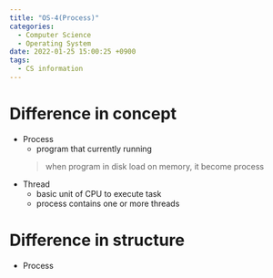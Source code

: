 ```yaml
---
title: "OS-4(Process)"
categories:
  - Computer Science
  - Operating System
date: 2022-01-25 15:00:25 +0900
tags:
  - CS information
---
```


# Difference in concept
* Process
  * program that currently running
  > when program in disk load on memory, it become process
* Thread
  * basic unit of CPU to execute task
  * process contains one or more threads

# Difference in structure
* Process